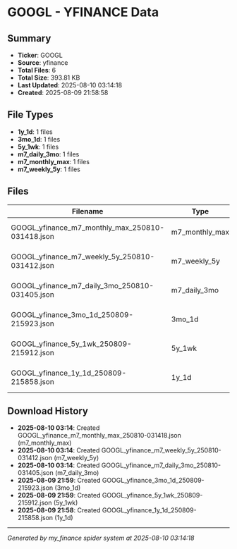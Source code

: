 # GOOGL - YFINANCE Data

## Summary
- **Ticker**: GOOGL
- **Source**: yfinance
- **Total Files**: 6
- **Total Size**: 393.81 KB
- **Last Updated**: 2025-08-10 03:14:18
- **Created**: 2025-08-09 21:58:58

## File Types
- **1y_1d**: 1 files
- **3mo_1d**: 1 files
- **5y_1wk**: 1 files
- **m7_daily_3mo**: 1 files
- **m7_monthly_max**: 1 files
- **m7_weekly_5y**: 1 files

## Files

| Filename | Type | Size | Created | MD5 Hash |
|----------|------|------|---------|----------|
| GOOGL_yfinance_m7_monthly_max_250810-031418.json | m7_monthly_max | 74.42 KB | 2025-08-10 03:14 | `4bfc5f14...` |
| GOOGL_yfinance_m7_weekly_5y_250810-031412.json | m7_weekly_5y | 75.39 KB | 2025-08-10 03:14 | `a693dc85...` |
| GOOGL_yfinance_m7_daily_3mo_250810-031405.json | m7_daily_3mo | 47.98 KB | 2025-08-10 03:14 | `6ab3ee42...` |
| GOOGL_yfinance_3mo_1d_250809-215923.json | 3mo_1d | 47.65 KB | 2025-08-09 21:59 | `c5627cde...` |
| GOOGL_yfinance_5y_1wk_250809-215912.json | 5y_1wk | 75.07 KB | 2025-08-09 21:59 | `61db13d6...` |
| GOOGL_yfinance_1y_1d_250809-215858.json | 1y_1d | 73.3 KB | 2025-08-09 21:58 | `a199a7c3...` |

## Download History

- **2025-08-10 03:14**: Created GOOGL_yfinance_m7_monthly_max_250810-031418.json (m7_monthly_max)
- **2025-08-10 03:14**: Created GOOGL_yfinance_m7_weekly_5y_250810-031412.json (m7_weekly_5y)
- **2025-08-10 03:14**: Created GOOGL_yfinance_m7_daily_3mo_250810-031405.json (m7_daily_3mo)
- **2025-08-09 21:59**: Created GOOGL_yfinance_3mo_1d_250809-215923.json (3mo_1d)
- **2025-08-09 21:59**: Created GOOGL_yfinance_5y_1wk_250809-215912.json (5y_1wk)
- **2025-08-09 21:58**: Created GOOGL_yfinance_1y_1d_250809-215858.json (1y_1d)

---
*Generated by my_finance spider system at 2025-08-10 03:14:18*
